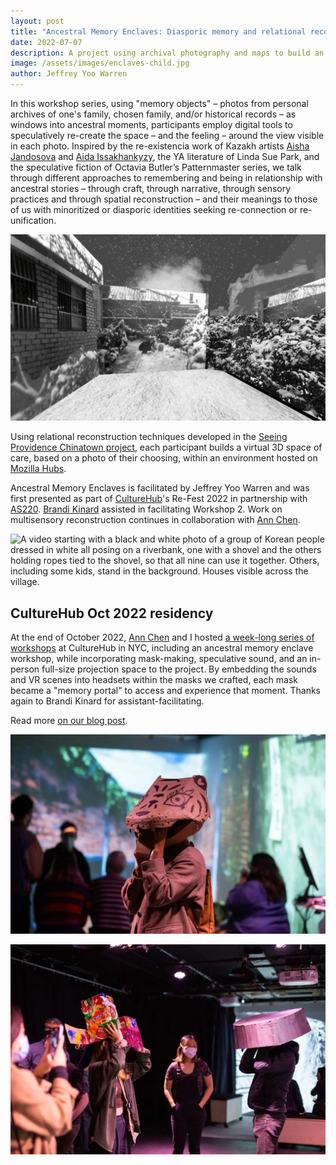 ```yaml
---
layout: post
title: "Ancestral Memory Enclaves: Diasporic memory and relational reconstruction"
date: 2022-07-07
description: A project using archival photography and maps to build an immersive digital 3D model of historic downtown Providence Chinatown.
image: /assets/images/enclaves-child.jpg
author: Jeffrey Yoo Warren
---
```


In this workshop series, using "memory objects" – photos from personal archives of one's family, chosen family, and/or historical records – as windows into ancestral moments, participants  employ digital tools to speculatively re-create the space – and the feeling – around the view visible in each photo. Inspired by the re-existencia work of Kazakh artists [Aisha Jandosova](https://instagram.com/towardsanidealplace) and [Aida Issakhankyzy](https://www.instagram.com/waqitjariqkenistik/), the YA literature of Linda Sue Park, and the speculative fiction of Octavia Butler’s Patternmaster series, we talk through different approaches to remembering and being in relationship with ancestral stories – through craft, through narrative, through sensory practices and through spatial reconstruction – and their meanings to those of us with minoritized or diasporic identities seeking re-connection or re-unification. 

![a video of a blurry black and white photo of my mom playing in the snow in Seoul, steam rising from a chimney in the distance and fluffy snow falling slowly from a dark sky](/assets/images/enclaves-mom.gif)

Using relational reconstruction techniques developed in the [Seeing Providence Chinatown project](/chinatown/), each participant builds a virtual 3D space of care, based on a photo of their choosing, within an environment hosted on [Mozilla Hubs](https://hubs.mozilla.com/).

Ancestral Memory Enclaves is facilitated by Jeffrey Yoo Warren and was first presented as part of [CultureHub](https://www.culturehub.org/events/re-fest-ancestral-memory-enclaves)'s Re-Fest 2022 in partnership with [AS220](https://as220.org). [Brandi Kinard](https://brandikinard.com/) assisted in facilitating Workshop 2. Work on multisensory reconstruction continues in collaboration with [Ann Chen](https://annhchen.com/).

![A video starting with a black and white photo of a group of Korean people dressed in white all posing on a riverbank, one with a shovel and the others holding ropes tied to the shovel, so that all nine can use it together. Others, including some kids, stand in the background. Houses visible across the village.](/assets/images/enclaves-shovel.gif)

## CultureHub Oct 2022 residency

At the end of October 2022, [Ann Chen](https://annhchen.com/) and I hosted [a week-long series of workshops]([url](https://www.culturehub.org/community-memory-enclaves)) at CultureHub in NYC, including an ancestral memory enclave workshop, while incorporating mask-making, speculative sound, and an in-person full-size projection space to the project. By embedding the sounds and VR scenes into headsets within the masks we crafted, each mask became a "memory portal" to access and experience that moment. Thanks again to Brandi Kinard for assistant-facilitating.

Read more [on our blog post](https://unterbahn.medium.com/community-memory-enclaves-960d7b7b4722).

![A visitor wears a cardboard tiger head mask, holding it steady by reaching into its mouth, while a group in the background sits looking at a projected 3D scene of brick walls and vegetation.](/assets/images/enclaves-tiger.jpg)

![A group faces each other in the dark CultureHub studio, one wearing a cardboard washbasin on their head, while another wears a multicolored Korean crown covered with snack wrappers. Ann looks on from the back, wearing a mask.](/assets/images/enclaves-masks.jpg)
